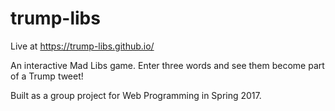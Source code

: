 # trump-libs

Live at https://trump-libs.github.io/

An interactive Mad Libs game. Enter three words and see them become part of a Trump tweet!

Built as a group project for Web Programming in Spring 2017.
